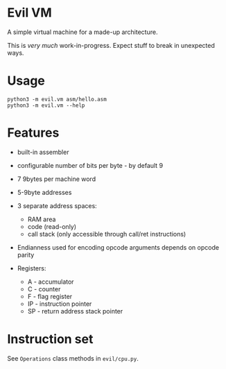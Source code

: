 Evil VM
=======

A simple virtual machine for a made-up architecture.

This is *very much* work-in-progress. Expect stuff to break in unexpected ways.


Usage
=====

    python3 -m evil.vm asm/hello.asm
    python3 -m evil.vm --help


Features
========

* built-in assembler
* configurable number of bits per byte - by default 9
* 7 9bytes per machine word
* 5-9byte addresses
* 3 separate address spaces:
  * RAM area
  * code (read-only)
  * call stack (only accessible through call/ret instructions)

* Endianness used for encoding opcode arguments depends on opcode parity

* Registers:
  * A - accumulator
  * C - counter
  * F - flag register
  * IP - instruction pointer
  * SP - return address stack pointer


Instruction set
===============

See ``Operations`` class methods in ``evil/cpu.py``.
